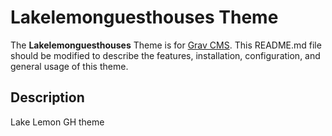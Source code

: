 # Lakelemonguesthouses Theme

The **Lakelemonguesthouses** Theme is for [Grav CMS](http://github.com/getgrav/grav).  This README.md file should be modified to describe the features, installation, configuration, and general usage of this theme.

## Description

Lake Lemon GH theme
